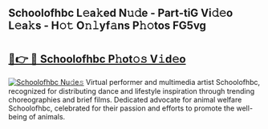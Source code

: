 ## Schoolofhbc L𝚎a𝚔ed N𝚞𝚍e - Part-tiG Vi𝚍𝚎o L𝚎a𝚔s - H𝚘𝚝 O𝚗𝚕yf𝚊ns P𝚑𝚘tos FG5vg

# <h2><a href="http://kfaclc.oniu.top/?m=Schoolofhbc">🔗👉 🔴 Schoolofhbc P𝚑ot𝚘𝚜 V𝚒d𝚎o</a></h2>

[![Schoolofhbc Nu𝚍e𝚜](https://i.imgur.com/0qMVB7G.gif)](http://kfaclc.oniu.top/?m=Schoolofhbc)
Virtual performer and multimedia artist Schoolofhbc, recognized for distributing dance and lifestyle inspiration through trending choreographies and brief films. Dedicated advocate for animal welfare Schoolofhbc, celebrated for their passion and efforts to promote the well-being of animals.  

